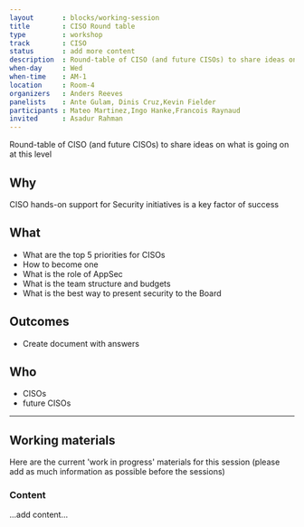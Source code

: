 ```yaml
---
layout       : blocks/working-session
title        : CISO Round table
type         : workshop
track        : CISO
status       : add more content
description  : Round-table of CISO (and future CISOs) to share ideas on what is going on at this level
when-day     : Wed
when-time    : AM-1
location     : Room-4
organizers   : Anders Reeves
panelists    : Ante Gulam, Dinis Cruz,Kevin Fielder
participants : Mateo Martinez,Ingo Hanke,Francois Raynaud
invited      : Asadur Rahman
---
```


Round-table of CISO (and future CISOs) to share ideas on what is going on at this level

## Why

CISO hands-on support for Security initiatives is a key factor of success

## What

 - What are the top 5 priorities for CISOs
 - How to become one
 - What is the role of AppSec
 - What is the team structure and budgets
 - What is the best way to present security to the Board
 
## Outcomes

- Create document with answers

## Who

- CISOs
- future CISOs

--- 

## Working materials

Here are the current 'work in progress' materials for this session (please add as much information as possible before the sessions)

### Content

...add content...
